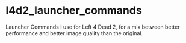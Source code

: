 # l4d2_launcher_commands
Launcher Commands I use for Left 4 Dead 2, for a mix between better performance and better image quality than the original.
